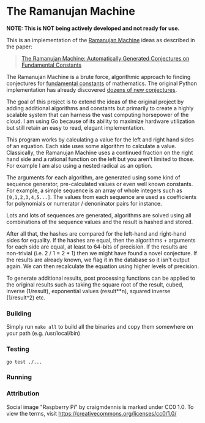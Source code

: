 # The Ramanujan Machine

**NOTE: This is NOT being actively developed and not ready for use.**

This is an implementation of the [Ramanujan Machine](http://www.ramanujanmachine.com/) ideas as described in the paper:

> [The Ramanujan Machine: Automatically Generated Conjectures on Fundamental Constants](https://arxiv.org/pdf/1907.00205.pdf)

The Ramanujan Machine is a brute force, algorithmic approach to finding conjectures
for [fundamental constants](https://www.wikiwand.com/en/List_of_mathematical_constants) 
of mathematics. The original Python implementation has already discovered [dozens 
of new conjectures](http://www.ramanujanmachine.com/results/).

The goal of this project is to extend the ideas of the original project by adding additional algorithms and constants but primarily to create a highly scalable system that can harness the vast computing horsepower of the cloud. I am using Go because of its ability to maximize hardware utilization but still retain an easy to read, elegant implementation.

This program works by calculating a value for the left and right hand sides of an equation. Each side uses some algorithm to calculate a value. Classically, the Ramanujan Machine uses a continued fraction on the right hand side and a rational function on the left but you aren't limited to those. For example I am also using a nested radical as an option.

The arguments for each algorithm, are generated using some kind of sequence generator, pre-calculated values or even well known constants. For example, a simple sequence is an array of whole integers such as `[0,1,2,3,4,5...]`. The values from each sequence are used as coefficients for polynomials or numerator / denoninator pairs for instance.

Lots and lots of sequences are generated, algorithms are solved using all combinations of the sequence values and the result is hashed and stored.

After all that, the hashes are compared for the left-hand and right-hand sides for equality. If the hashes are equal, then the algorithms + arguments for each side are equal, at least to 64-bits of precision. If the results are non-trivial (i.e. 2 / 1 = 2 * 1) then we might have found a novel conjecture.  If the results are already known, we flag it in the database so it isn't output again. We can then recalculate the equation using higher levels of precision.  

To generate additional results, post processing functions can be applied to the original results such as taking the square root of the result, cubed, inverse (1/result), exponential values (result**n), squared inverse (1/result^2) etc.

### Building
Simply run `make all` to build all the binaries and copy them somewhere on your path (e.g. /usr/local/bin)

### Testing
`go test ./...`

### Running

### Attribution
Social image "Raspberry Pi" by craigmdennis is marked under CC0 1.0. To view the terms, visit https://creativecommons.org/licenses/cc0/1.0/
